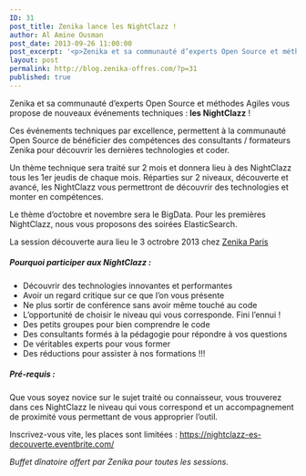 ```yaml
---
ID: 31
post_title: Zenika lance les NightClazz !
author: Al Amine Ousman
post_date: 2013-09-26 11:00:00
post_excerpt: '<p>Zenika et sa communauté d’experts Open Source et méthodes Agiles vous propose de nouveaux événements techniques :<strong> les NightClazz</strong>&nbsp;!</p> <p>Ces événements techniques par excellence, permettent à la communauté Open Source de bénéficier des compétences des consultants / formateurs Zenika pour découvrir les dernières technologies et coder.</p>'
layout: post
permalink: http://blog.zenika-offres.com/?p=31
published: true
---
```

<p>Zenika et sa communauté d’experts Open Source et méthodes Agiles vous propose de nouveaux événements techniques :<strong> les NightClazz</strong>&nbsp;!</p> <p>Ces événements techniques par excellence, permettent à la communauté Open Source de bénéficier des compétences des consultants / formateurs Zenika pour découvrir les dernières technologies et coder.</p>
<!--more-->
<p>Un thème technique sera traité sur 2 mois et donnera lieu à des NightClazz tous les 1er jeudis de chaque mois. Réparties sur 2 niveaux, découverte et avancé, les NightClazz vous permettront de découvrir des technologies et monter en compétences.</p> <p>Le thème d’octobre et novembre sera le BigData. Pour les premières NightClazz, nous vous proposons des soirées ElasticSearch.</p> <p>La session découverte aura lieu le 3 octrobre 2013 chez <a href="https://maps.google.fr/maps?q=10+rue+de+milan+75009&amp;ie=UTF8&amp;hnear=10+Rue+de+Milan,+75009+Paris,+%C3%8Ele-de-France&amp;gl=fr&amp;t=m&amp;z=14&amp;iwloc=A">Zenika Paris</a></p> <h5>Pourquoi participer aux NightClazz&nbsp;:</h5> <ul> <li>Découvrir des technologies innovantes et performantes</li> <li>Avoir un regard critique sur ce que l’on vous présente</li> <li>Ne plus sortir de conférence sans avoir même touché au code</li> <li>L’opportunité de choisir le niveau qui vous corresponde. Fini l’ennui&nbsp;!</li> <li>Des petits groupes pour bien comprendre le code</li> <li>Des consultants formés à la pédagogie pour répondre à vos questions</li> <li>De véritables experts pour vous former</li> <li>Des réductions pour assister à nos formations !!!</li> </ul> <h5>Pré-requis&nbsp;:</h5> <p>Que vous soyez novice sur le sujet traité ou connaisseur, vous trouverez dans ces NightClazz le niveau qui vous correspond et un accompagnement de proximité vous permettant de vous approprier l’outil.</p> <p>Inscrivez-vous vite, les places sont limitées&nbsp;: <a href="https://nightclazz-es-decouverte.eventbrite.com/">https://nightclazz-es-decouverte.eventbrite.com/</a></p> <p><em>Buffet dînatoire offert par Zenika pour toutes les sessions.</em></p>